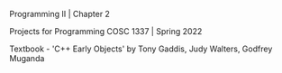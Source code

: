 Programming II | Chapter 2

Projects for Programming COSC 1337 | Spring 2022 

Textbook - 'C++ Early Objects' by Tony Gaddis, Judy Walters, Godfrey Muganda

